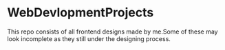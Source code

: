 # WebDevlopmentProjects
This repo consists of all frontend designs made by me.Some of these may look incomplete as they still under the designing process.
